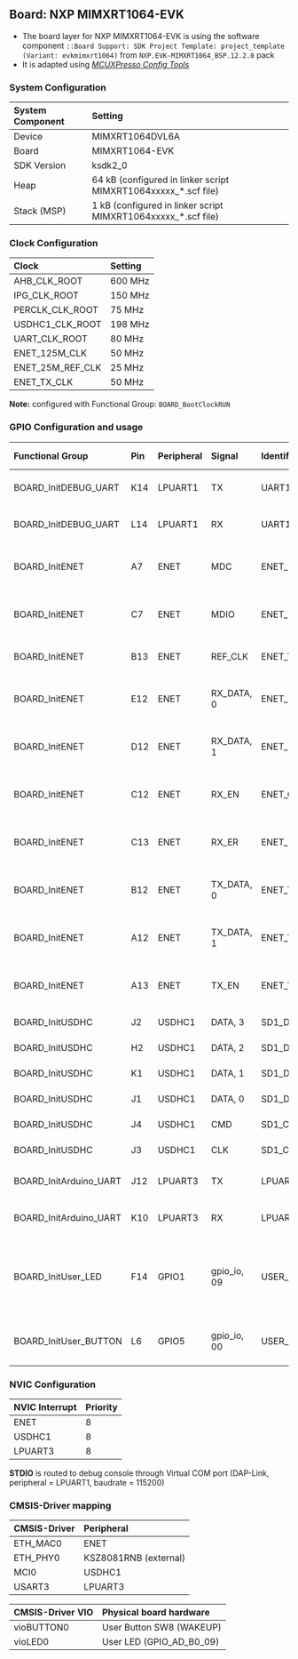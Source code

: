 Board: NXP MIMXRT1064-EVK
-------------------------

- The board layer for NXP MIMXRT1064-EVK is using the software component `::Board Support: SDK Project Template: project_template (Variant: evkmimxrt1064)` from `NXP.EVK-MIMXRT1064_BSP.12.2.0` pack
- It is adapted using [*MCUXPresso Config Tools*](https://www.nxp.com/design/software/development-software/mcuxpresso-software-and-tools-/mcuxpresso-config-tools-pins-clocks-peripherals:MCUXpresso-Config-Tools)

### System Configuration

| System Component        | Setting
|:------------------------|:----------------------------------------
| Device                  | MIMXRT1064DVL6A
| Board                   | MIMXRT1064-EVK
| SDK Version             | ksdk2_0
| Heap                    | 64 kB (configured in linker script MIMXRT1064xxxxx_*.scf file)
| Stack (MSP)             |  1 kB (configured in linker script MIMXRT1064xxxxx_*.scf file)

### Clock Configuration

| Clock                   | Setting
|:------------------------|:----------------------------------------
| AHB_CLK_ROOT            | 600 MHz
| IPG_CLK_ROOT            | 150 MHz
| PERCLK_CLK_ROOT         |  75 MHz
| USDHC1_CLK_ROOT         | 198 MHz
| UART_CLK_ROOT           |  80 MHz
| ENET_125M_CLK           |  50 MHz
| ENET_25M_REF_CLK        |  25 MHz
| ENET_TX_CLK             |  50 MHz

**Note:** configured with Functional Group: `BOARD_BootClockRUN`

### GPIO Configuration and usage

| Functional Group              | Pin | Peripheral | Signal            | Identifier      | Pin Settings                                           | Usage
|:------------------------------|:----|:-----------|:------------------|:----------------|:-------------------------------------------------------|:-----
| BOARD_InitDEBUG_UART          | K14 | LPUART1    | TX                | UART1_TXD       | default                                                | UART1 TX for debug console (GPIO_AD_B0_12)
| BOARD_InitDEBUG_UART          | L14 | LPUART1    | RX                | UART1_RXD       | default                                                | UART1 RX for debug console (GPIO_AD_B0_13)
| BOARD_InitENET                | A7  | ENET       | MDC               | ENET_MDC        | default                                                | Ethernet KSZ8081RNB pin MDC (GPIO_EMC_40)
| BOARD_InitENET                | C7  | ENET       | MDIO              | ENET_MDIO       | default                                                | Ethernet KSZ8081RNB pin MDIO (GPIO_EMC_41)
| BOARD_InitENET                | B13 | ENET       | REF_CLK           | ENET_TX_CLK     | default                                                | Ethernet KSZ8081RNB pin XI (GPIO_B1_10)
| BOARD_InitENET                | E12 | ENET       | RX_DATA, 0        | ENET_RXD0       | default                                                | Ethernet KSZ8081RNB pin RXD0 (GPIO_B1_04)
| BOARD_InitENET                | D12 | ENET       | RX_DATA, 1        | ENET_RXD1       | default                                                | Ethernet KSZ8081RNB pin RXD1 (GPIO_B1_05)
| BOARD_InitENET                | C12 | ENET       | RX_EN             | ENET_CRS_DV     | default                                                | Ethernet KSZ8081RNB pin CRS_DV (GPIO_B1_06)
| BOARD_InitENET                | C13 | ENET       | RX_ER             | ENET_RXER       | default                                                | Ethernet KSZ8081RNB pin RXER (GPIO_B1_11)
| BOARD_InitENET                | B12 | ENET       | TX_DATA, 0        | ENET_TXD0       | default                                                | Ethernet KSZ8081RNB pin TXD0 (GPIO_B1_07)
| BOARD_InitENET                | A12 | ENET       | TX_DATA, 1        | ENET_TXD1       | default                                                | Ethernet KSZ8081RNB pin TXD1 (GPIO_B1_08)
| BOARD_InitENET                | A13 | ENET       | TX_EN             | ENET_TXEN       | default                                                | Ethernet KSZ8081RNB pin TXEN (GPIO_B1_09)
| BOARD_InitUSDHC               | J2  | USDHC1     | DATA, 3           | SD1_D3          | default                                                | SD Card pin D3 (GPIO_SD_B0_05)
| BOARD_InitUSDHC               | H2  | USDHC1     | DATA, 2           | SD1_D2          | default                                                | SD Card pin D2 (GPIO_SD_B0_04)
| BOARD_InitUSDHC               | K1  | USDHC1     | DATA, 1           | SD1_D1          | default                                                | SD Card pin D1 (GPIO_SD_B0_03)
| BOARD_InitUSDHC               | J1  | USDHC1     | DATA, 0           | SD1_D0          | default                                                | SD Card pin D0 (GPIO_SD_B0_02)
| BOARD_InitUSDHC               | J4  | USDHC1     | CMD               | SD1_CMD         | default                                                | SD Card pin CMD (GPIO_SD_B0_00)
| BOARD_InitUSDHC               | J3  | USDHC1     | CLK               | SD1_CLK         | default                                                | SD Card pin CLK (GPIO_SD_B0_01)
| BOARD_InitArduino_UART        | J12 | LPUART3    | TX                | LPUART3_TX      | default                                                | Arduino UNO R3 pin D1 (GPIO_AD_B1_06)
| BOARD_InitArduino_UART        | K10 | LPUART3    | RX                | LPUART3_RX      | default                                                | Arduino UNO R3 pin D0 (GPIO_AD_B1_07)
| BOARD_InitUser_LED            | F14 | GPIO1      | gpio_io, 09       | USER_LED        | Direction Output, GPIO initial state 1, mode PullUp    | User LED (GPIO_AD_B0_09)
| BOARD_InitUser_BUTTON         | L6  | GPIO5      | gpio_io, 00       | USER_BUTTON     | Direction Input, mode PullUp                           | User Button SW8 (WAKEUP)

### NVIC Configuration

| NVIC Interrupt      | Priority
|:--------------------|:--------
| ENET                | 8
| USDHC1              | 8
| LPUART3             | 8

**STDIO** is routed to debug console through Virtual COM port (DAP-Link, peripheral = LPUART1, baudrate = 115200)

### CMSIS-Driver mapping

| CMSIS-Driver | Peripheral
|:-------------|:----------
| ETH_MAC0     | ENET
| ETH_PHY0     | KSZ8081RNB (external)
| MCI0         | USDHC1
| USART3       | LPUART3

| CMSIS-Driver VIO  | Physical board hardware
|:------------------|:-----------------------
| vioBUTTON0        | User Button SW8 (WAKEUP)
| vioLED0           | User LED (GPIO_AD_B0_09)
